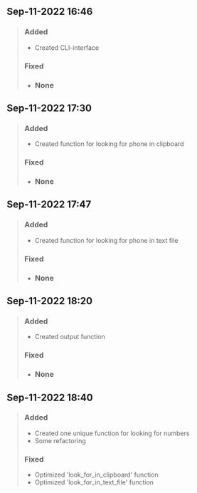 ## Sep-11-2022 16:46
> ### Added
> * Created CLI-interface
> ### Fixed
> * ### None

## Sep-11-2022 17:30
> ### Added
> * Created function for looking for phone in clipboard
> ### Fixed
> * ### None

## Sep-11-2022 17:47
> ### Added
> * Created function for looking for phone in text file
> ### Fixed
> * ### None

## Sep-11-2022 18:20
> ### Added
> * Created output function
> ### Fixed
> * ### None

## Sep-11-2022 18:40
> ### Added
> * Created one unique function for looking for numbers
> * Some refactoring
> ### Fixed
> * Optimized 'look_for_in_clipboard' function
> * Optimized 'look_for_in_text_file' function